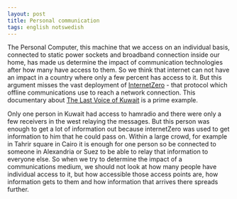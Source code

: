 ```yaml
---
layout: post
title: Personal communication
tags: english notswedish
---
```

  The Personal Computer, this machine that we access on an individual
  basis, connected to static power sockets and broadband connection
  inside our home, has made us determine the impact of communication
  technologies after how many have access to them. So we think that
  internet can not have an impact in a country where only a few percent
  has access to it. But this argument misses the vast deployment of
  [InternetZero] - that protocol which offline communications use to reach
  a network connection. This documentary about [The Last Voice of Kuwait]
  is a prime example.


  Only one person in Kuwait had access to hamradio and there were only a
  few receivers in the west relaying the messages. But this person was
  enough to get a lot of information out because internetZero was used
  to get information to him that he could pass on. Within a large crowd,
  for example in Tahrir square in Cairo it is enough for one person so
  be connected to someone in Alexandria or Suez to be able to relay that
  information to everyone else. So when we try to determine the impact
  of a communications medium, we should not look at how many people have
  individual access to it, but how accessible those access points are,
  how information gets to them and how information that arrives there
  spreads further.

  [InternetZero]: http://old.blay.se/2009/05/16/natpolitikens-nollpunkt/
  [The Last Voice of Kuwait]: http://www.youtube.com/watch?v%3DdG4jvV9ngWU

